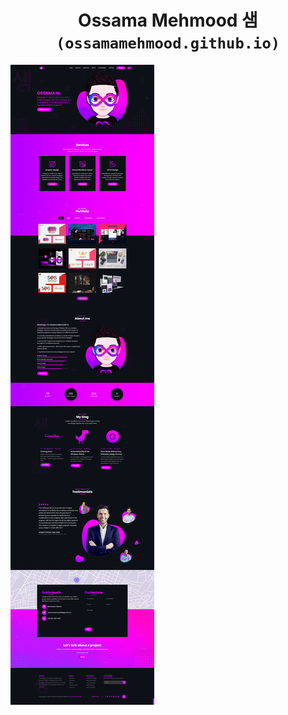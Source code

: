 <div align="center">

# Ossama Mehmood 샘 `(ossamamehmood.github.io)`

<p align="left">
  <img alt="" style="{max-height: 20px}" src="./img/Download Folio/Download Folio.png">
</p>
